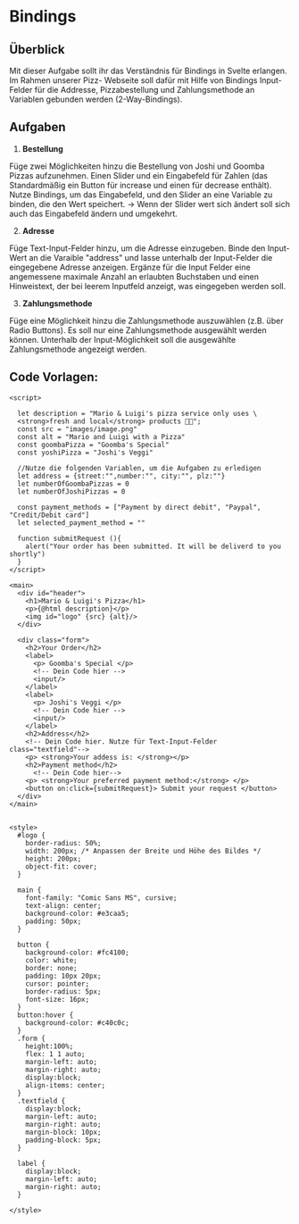 # Bindings

## Überblick

Mit dieser Aufgabe sollt ihr das Verständnis für Bindings in Svelte erlangen. Im Rahmen unserer Pizz- Webseite soll dafür mit Hilfe von Bindings Input-Felder für die Addresse, Pizzabestellung und Zahlungsmethode an Variablen gebunden werden (2-Way-Bindings).

## Aufgaben

1. **Bestellung**

Füge zwei Möglichkeiten hinzu die Bestellung von Joshi und Goomba Pizzas aufzunehmen. Einen Slider und ein Eingabefeld für Zahlen (das Standardmäßig ein Button für increase und einen für decrease enthält). Nutze Bindings, um das Eingabefeld, und den Slider an eine Variable zu binden, die den Wert speichert. -> Wenn der Slider wert sich ändert soll sich auch das Eingabefeld ändern und umgekehrt. 

2. **Adresse**

Füge Text-Input-Felder hinzu, um die Adresse einzugeben. Binde den Input-Wert an die Varaible "address" und lasse unterhalb der Input-Felder die eingegebene Adresse anzeigen. Ergänze für die Input Felder eine angemessene maximale Anzahl an erlaubten Buchstaben und einen Hinweistext, der bei leerem Inputfeld anzeigt, was eingegeben werden soll.

3. **Zahlungsmethode**

Füge eine Möglichkeit hinzu die Zahlungsmethode auszuwählen (z.B. über Radio Buttons). Es soll nur eine Zahlungsmethode ausgewählt werden können. Unterhalb der Input-Möglichkeit soll die ausgewählte Zahlungsmethode angezeigt werden.

## Code Vorlagen:

```svelte
<script>

  let description = "Mario & Luigi's pizza service only uses \
  <strong>fresh and local</strong> products 🍕🥦";
  const src = "images/image.png"
  const alt = "Mario and Luigi with a Pizza"
  const goombaPizza = "Goomba's Special"
  const yoshiPizza = "Joshi's Veggi"

  //Nutze die folgenden Variablen, um die Aufgaben zu erledigen
  let address = {street:"",number:"", city:"", plz:""}
  let numberOfGoombaPizzas = 0
  let numberOfJoshiPizzas = 0
 
  const payment_methods = ["Payment by direct debit", "Paypal", "Credit/Debit card"]
  let selected_payment_method = ""

  function submitRequest (){
    alert("Your order has been submitted. It will be deliverd to you shortly")
  }
</script>

<main>
  <div id="header">
    <h1>Mario & Luigi's Pizza</h1>
    <p>{@html description}</p>
    <img id="logo" {src} {alt}/>
  </div>

  <div class="form">
    <h2>Your Order</h2>
    <label>
      <p> Goomba's Special </p>
      <!-- Dein Code hier -->
      <input/>
    </label>
    <label>
      <p> Joshi's Veggi </p>
      <!-- Dein Code hier -->
      <input/>
    </label>
    <h2>Address</h2>
    <!-- Dein Code hier. Nutze für Text-Input-Felder class="textfield"-->
    <p> <strong>Your addess is: </strong></p>
    <h2>Payment method</h2>
      <!-- Dein Code hier-->
    <p> <strong>Your preferred payment method:</strong> </p>
    <button on:click={submitRequest}> Submit your request </button>
  </div>
</main>


<style>
  #logo {
    border-radius: 50%;
    width: 200px; /* Anpassen der Breite und Höhe des Bildes */
    height: 200px;
    object-fit: cover;
  }
  
  main {
    font-family: "Comic Sans MS", cursive;
    text-align: center;
    background-color: #e3caa5;
    padding: 50px;
  }

  button {
    background-color: #fc4100;
    color: white;
    border: none;
    padding: 10px 20px;
    cursor: pointer;
    border-radius: 5px;
    font-size: 16px;
  }
  button:hover {
    background-color: #c40c0c;
  }
  .form {
    height:100%;
    flex: 1 1 auto;
    margin-left: auto;
    margin-right: auto;
    display:block;
    align-items: center;
  }
  .textfield {
    display:block;
    margin-left: auto;
    margin-right: auto;
    margin-block: 10px;
    padding-block: 5px;
  }

  label {
    display:block;
    margin-left: auto;
    margin-right: auto;
  }

</style>
```